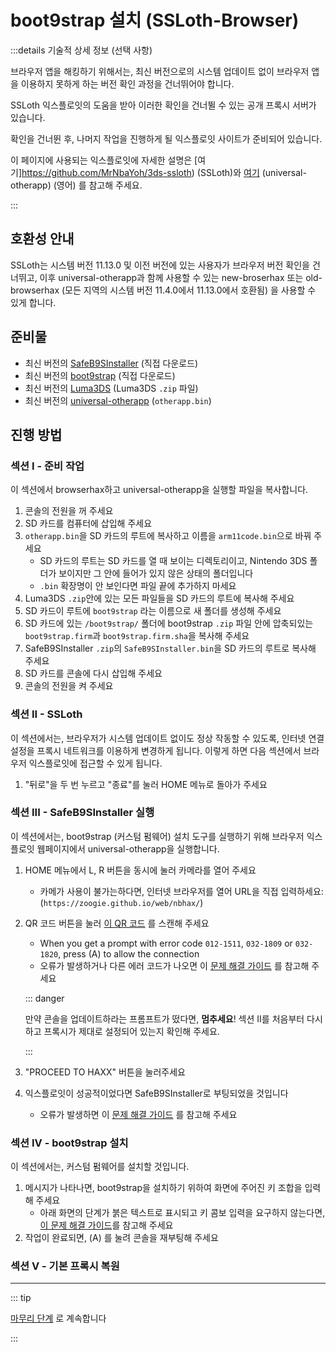 # boot9strap 설치 (SSLoth-Browser)

:::details 기술적 상세 정보 (선택 사항)

브라우저 앱을 해킹하기 위해서는, 최신 버전으로의 시스템 업데이트 없이 브라우저 앱을 이용하지 못하게 하는 버전 확인 과정을 건너뛰어야 합니다.

SSLoth 익스플로잇의 도움을 받아 이러한 확인을 건너뛸 수 있는 공개 프록시 서버가 있습니다.

확인을 건너뛴 후, 나머지 작업을 진행하게 될 익스플로잇 사이트가 준비되어 있습니다.

이 페이지에 사용되는 익스플로잇에 자세한 설명은 [여기]https://github.com/MrNbaYoh/3ds-ssloth) (SSLoth)와 [여기](https://github.com/TuxSH/universal-otherapp/) (universal-otherapp) (영어) 를 참고해 주세요.

:::

## 호환성 안내

SSLoth는 시스템 버전 11.13.0 및 이전 버전에 있는 사용자가 브라우저 버전 확인을 건너뛰고, 이후 universal-otherapp과 함께 사용할 수 있는 new-broserhax 또는 old-browserhax (모든 지역의 시스템 버전 11.4.0에서 11.13.0에서 호환됨) 을 사용할 수 있게 합니다.

## 준비물

- 최신 버전의 [SafeB9SInstaller](https://github.com/d0k3/SafeB9SInstaller/releases/download/v0.0.7/SafeB9SInstaller-20170605-122940.zip) (직접 다운로드)
- 최신 버전의 [boot9strap](https://github.com/SciresM/boot9strap/releases/download/1.4/boot9strap-1.4.zip) (직접 다운로드)
- 최신 버전의 [Luma3DS](https://github.com/LumaTeam/Luma3DS/releases/latest) (Luma3DS `.zip` 파일)
- 최신 버전의 [universal-otherapp](https://github.com/TuxSH/universal-otherapp/releases/latest`) (`otherapp.bin`)

## 진행 방법

### 섹션 I - 준비 작업

이 섹션에서 browserhax하고 universal-otherapp을 실행할 파일을 복사합니다.

1. 콘솔의 전원을 꺼 주세요
2. SD 카드를 컴퓨터에 삽입해 주세요
3. `otherapp.bin`을 SD 카드의 루트에 복사하고 이름을 `arm11code.bin`으로 바꿔 주세요
    - SD 카드의 루트는 SD 카드를 열 때 보이는 디렉토리이고, Nintendo 3DS 폴더가 보이지만 그 안에 들어가 있지 않은 상태의 폴더입니다
    - `.bin` 확장명이 안 보인다면 파일 끝에 추가하지 마세요
4. Luma3DS `.zip`안에 있는 모든 파일들을 SD 카드의 루트에 복사해 주세요
5. SD 카드이 루트에 `boot9strap` 라는 이름으로 새 폴더를 생성해 주세요
6. SD 카드에 있는 `/boot9strap/` 폴더에 boot9strap `.zip` 파일 안에 압축되있는 `boot9strap.firm`과 `boot9strap.firm.sha`을 복사해 주세요
7. SafeB9SInstaller `.zip`의 `SafeB9SInstaller.bin`을 SD 카드의 루트로 복사해 주세요
8. SD 카드를 콘솔에 다시 삽입해 주세요
9. 콘솔의 전원을 켜 주세요

### 섹션 II - SSLoth

이 섹션에서는, 브라우저가 시스템 업데이트 없이도 정상 작동할 수 있도록, 인터넷 연결 설정을 프록시 네트워크를 이용하게 변경하게 됩니다. 이렇게 하면 다음 섹션에서 브라우저 익스플로잇에 접근할 수 있게 됩니다.

<!--@include: ./_include/addproxy.md -->

1. "뒤로"을 두 번 누르고 "종료"를 눌러 HOME 메뉴로 돌아가 주세요

### 섹션 III - SafeB9SInstaller 실행

이 섹션에서는, boot9strap (커스텀 펌웨어) 설치 도구를 실행하기 위해 브라우저 익스플로잇 웹페이지에서 universal-otherapp을 실행합니다.

1. HOME 메뉴에서 L, R 버튼을 동시에 눌러 카메라를 열어 주세요
    - 카메가 사용이 불가는하다면, 인터넷 브라우저를 열어 URL을 직접 입력하세요: (`https://zoogie.github.io/web/nbhax/`)

2. QR 코드 버튼을 눌러 [이 QR 코드](http://api.qrserver.com/v1/create-qr-code/?color=000000&bgcolor=FFFFFF&data=https%3A%2F%2Fzoogie.github.io%2Fweb%2Fnbhax&qzone=1&margin=0&size=400x400&ecc=L) 를 스캔해 주세요

    - When you get a prompt with error code `012-1511`, `032-1809` or `032-1820`, press (A) to allow the connection
    - 오류가 발생하거나 다른 에러 코드가 나오면 이 [문제 해결 가이드](troubleshooting-ssloth-browser) 를 참고해 주세요

    ::: danger

    만약 콘솔을 업데이트하라는 프롬프트가 떴다면, **멈추세요**! 섹션 II를 처음부터 다시 하고 프록시가 제대로 설정되어 있는지 확인해 주세요.

    :::

3. "PROCEED TO HAXX" 버튼을 눌러주세요

4. 익스플로잇이 성공적이었다면 SafeB9SInstaller로 부팅되었을 것입니다
    - 오류가 발생하면 이 [문제 해결 가이드](troubleshooting-ssloth-browser) 를 참고해 주세요

### 섹션 IV - boot9strap 설치

이 섹션에서는, 커스텀 펌웨어를 설치할 것입니다.

1. 메시지가 나타나면, boot9strap을 설치하기 위하여 화면에 주어진 키 조합을 입력해 주세요
    - 아래 화면의 단계가 붉은 텍스트로 표시되고 키 콤보 입력을 요구하지 않는다면, [이 문제 해결 가이드](troubleshooting-ssloth-browser)를 참고해 주세요
2. 작업이 완료되면, (A) 를 눌려 콘솔을 재부팅해 주세요

<!--@include: ./_include/configure-luma3ds.md -->

### 섹션 V - 기본 프록시 복원

<!--@include: ./_include/rmproxy.md -->

<!--@include: ./_include/luma3ds-installed-note.md -->

___

::: tip

[마무리 단계](finalizing-setup) 로 계속합니다

:::
